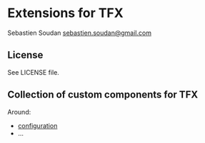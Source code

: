 # Extensions for TFX

Sebastien Soudan <sebastien.soudan@gmail.com>

## License
See LICENSE file.

## Collection of custom components for TFX

Around:
- [configuration](./tfx_x/components/configuration/README.md) 
- ...
